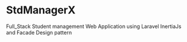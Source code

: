 # StdManagerX
Full_Stack Student management Web Application using Laravel InertiaJs and Facade Design pattern
